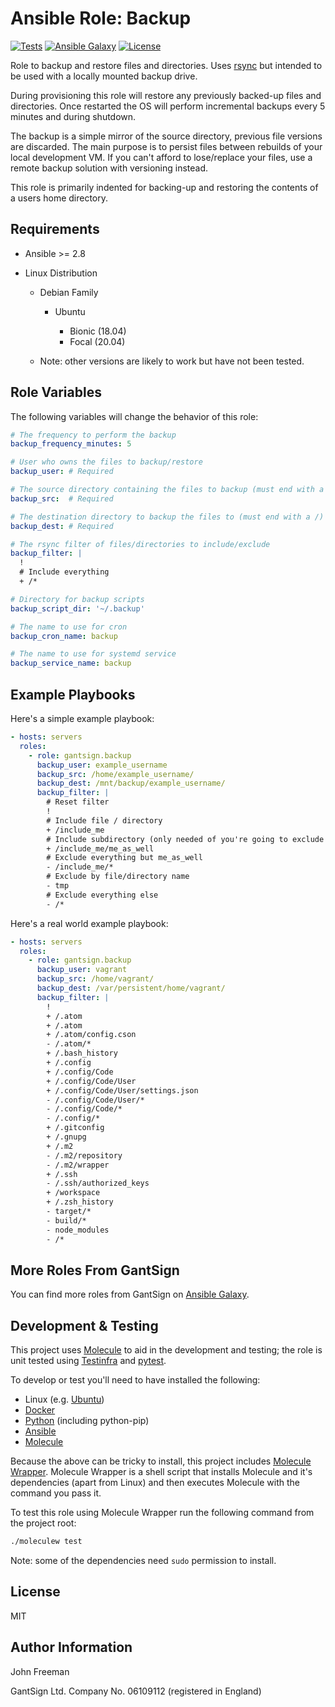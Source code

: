 Ansible Role: Backup
====================

[![Tests](https://github.com/gantsign/ansible_role_backup/workflows/Tests/badge.svg)](https://github.com/gantsign/ansible_role_backup/actions?query=workflow%3ATests)
[![Ansible Galaxy](https://img.shields.io/badge/ansible--galaxy-gantsign.backup-blue.svg)](https://galaxy.ansible.com/gantsign/backup)
[![License](https://img.shields.io/badge/license-MIT-blue.svg)](https://raw.githubusercontent.com/gantsign/ansible_role_backup/master/LICENSE)

Role to backup and restore files and directories. Uses
[rsync](https://rsync.samba.org/) but intended to be used with a locally
mounted backup drive.

During provisioning this role will restore any previously backed-up files and
directories. Once restarted the OS will perform incremental backups every 5
minutes and during shutdown.

The backup is a simple mirror of the source directory, previous file versions
are discarded. The main purpose is to persist files between rebuilds of your
local development VM. If you can't afford to lose/replace your files, use a
remote backup solution with versioning instead.

This role is primarily indented for backing-up and restoring the contents of a
users home directory.

Requirements
------------

* Ansible >= 2.8

* Linux Distribution

    * Debian Family

        * Ubuntu

            * Bionic (18.04)
            * Focal (20.04)

    * Note: other versions are likely to work but have not been tested.

Role Variables
--------------

The following variables will change the behavior of this role:

```yaml
# The frequency to perform the backup
backup_frequency_minutes: 5

# User who owns the files to backup/restore
backup_user: # Required

# The source directory containing the files to backup (must end with a /)
backup_src:  # Required

# The destination directory to backup the files to (must end with a /)
backup_dest: # Required

# The rsync filter of files/directories to include/exclude
backup_filter: |
  !
  # Include everything
  + /*

# Directory for backup scripts
backup_script_dir: '~/.backup'

# The name to use for cron
backup_cron_name: backup

# The name to use for systemd service
backup_service_name: backup
```

Example Playbooks
-----------------

Here's a simple example playbook:


```yaml
- hosts: servers
  roles:
    - role: gantsign.backup
      backup_user: example_username
      backup_src: /home/example_username/
      backup_dest: /mnt/backup/example_username/
      backup_filter: |
        # Reset filter
        !
        # Include file / directory
        + /include_me
        # Include subdirectory (only needed of you're going to exclude other sub-directories)
        + /include_me/me_as_well
        # Exclude everything but me_as_well
        - /include_me/*
        # Exclude by file/directory name
        - tmp
        # Exclude everything else
        - /*
```

Here's a real world example playbook:

```yaml
- hosts: servers
  roles:
    - role: gantsign.backup
      backup_user: vagrant
      backup_src: /home/vagrant/
      backup_dest: /var/persistent/home/vagrant/
      backup_filter: |
        !
        + /.atom
        + /.atom
        + /.atom/config.cson
        - /.atom/*
        + /.bash_history
        + /.config
        + /.config/Code
        + /.config/Code/User
        + /.config/Code/User/settings.json
        - /.config/Code/User/*
        - /.config/Code/*
        - /.config/*
        + /.gitconfig
        + /.gnupg
        + /.m2
        - /.m2/repository
        - /.m2/wrapper
        + /.ssh
        - /.ssh/authorized_keys
        + /workspace
        + /.zsh_history
        - target/*
        - build/*
        - node_modules
        - /*
```


More Roles From GantSign
------------------------

You can find more roles from GantSign on
[Ansible Galaxy](https://galaxy.ansible.com/gantsign).

Development & Testing
---------------------

This project uses [Molecule](http://molecule.readthedocs.io/) to aid in the
development and testing; the role is unit tested using
[Testinfra](http://testinfra.readthedocs.io/) and
[pytest](http://docs.pytest.org/).

To develop or test you'll need to have installed the following:

* Linux (e.g. [Ubuntu](http://www.ubuntu.com/))
* [Docker](https://www.docker.com/)
* [Python](https://www.python.org/) (including python-pip)
* [Ansible](https://www.ansible.com/)
* [Molecule](http://molecule.readthedocs.io/)

Because the above can be tricky to install, this project includes
[Molecule Wrapper](https://github.com/gantsign/molecule-wrapper). Molecule
Wrapper is a shell script that installs Molecule and it's dependencies (apart
from Linux) and then executes Molecule with the command you pass it.

To test this role using Molecule Wrapper run the following command from the
project root:

```bash
./moleculew test
```

Note: some of the dependencies need `sudo` permission to install.

License
-------

MIT

Author Information
------------------

John Freeman

GantSign Ltd.
Company No. 06109112 (registered in England)
